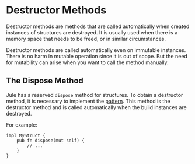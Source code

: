 # Destructor Methods

Destructor methods are methods that are called automatically when created instances of structures are destroyed. It is usually used when there is a memory space that needs to be freed, or in similar circumstances.

Destructor methods are called automatically even on immutable instances. There is no harm in mutable operation since it is out of scope. But the need for mutability can arise when you want to call the method manually.

## The Dispose Method

Jule has a reserved `dispose` method for structures. To obtain a destructor method, it is necessary to implement the [pattern](/common-concepts/structures/reserved-methods.html#pub-fn-dispose-mut-self). This method is the destructor method and is called automatically when the build instances are destroyed.

For example:
```jule
impl MyStruct {
    pub fn dispose(mut self) {
        // ...
    }
}
```
